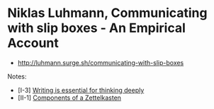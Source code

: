 # Niklas Luhmann, Communicating with slip boxes - An Empirical Account

* <http://luhmann.surge.sh/communicating-with-slip-boxes>

Notes:

* [I-3] [Writing is essential for thinking deeply](../20221206144641/README.md)
* [II-1] [Components of a Zettelkasten](../20221205190051/README.md)



